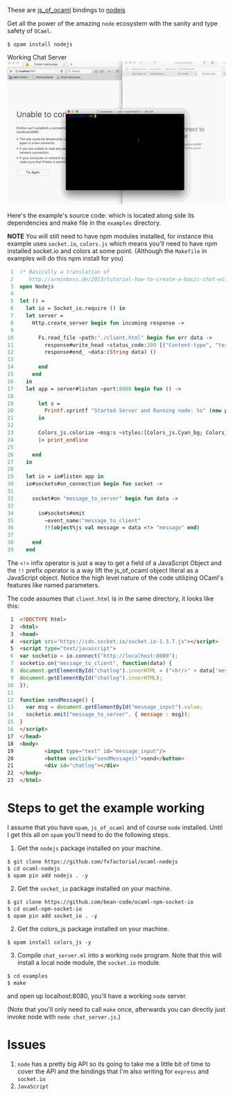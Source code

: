 These are [js\_of\_ocaml](https://github.com/ocsigen/js_of_ocaml) bindings to [nodejs](https://github.com/nodejs/node)

Get all the power of the amazing `node` ecosystem with the sanity and
type safety of `OCaml`.

```shell
$ opam install nodejs
```

Working Chat Server
![img](./node_server_working.gif)

Here's the example's source code: which is located along side its
dependencies and make file in the `examples` directory.

**NOTE** You will still need to have npm modules installed, for instance
this example uses `socket.io`, `colors.js` which means you'll need to
have npm installed socket.io and colors at some point. (Although the
`Makefile` in examples will do this npm install for you)

```ocaml
 1  (* Basically a translation of
 2     http://arminboss.de/2013/tutorial-how-to-create-a-basic-chat-with-node-js/ *)
 3  open Nodejs
 4  
 5  let () =
 6    let io = Socket_io.require () in
 7    let server =
 8      Http.create_server begin fun incoming response ->
 9  
10        Fs.read_file ~path:"./client.html" begin fun err data ->
11          response#write_head ~status_code:200 [("Content-type", "text/html")];
12          response#end_ ~data:(String data) ()
13  
14        end
15      end
16    in
17    let app = server#listen ~port:8080 begin fun () ->
18  
19        let s =
20          Printf.sprintf "Started Server and Running node: %s" (new process#version)
21        in
22  
23        Colors_js.colorize ~msg:s ~styles:[Colors_js.Cyan_bg; Colors_js.Inverse] []
24        |> print_endline
25  
26      end
27    in
28  
29    let io = io#listen app in
30    io#sockets#on_connection begin fun socket ->
31  
32      socket#on "message_to_server" begin fun data ->
33  
34        io#sockets#emit
35          ~event_name:"message_to_client"
36          !!(object%js val message = data <!> "message" end)
37  
38      end
39    end
```

The `<!>` infix operator is just a way to get a field of a JavaScript
Object and the `!!` prefix operator is a way lift the js\_of\_ocaml
object literal as a JavaScript object. Notice the high level nature of
the code utilizing OCaml's features like named parameters.

The code assumes that `client.html` is in the same directory, it looks
like this:

```html
 1  <!DOCTYPE html>
 2  <html>
 3  <head>
 4  <script src="https://cdn.socket.io/socket.io-1.3.7.js"></script>
 5  <script type="text/javascript">
 6  var socketio = io.connect("http://localhost:8080");
 7  socketio.on("message_to_client", function(data) {
 8  document.getElementById("chatlog").innerHTML = ("<hr/>" + data['message'] +
 9  document.getElementById("chatlog").innerHTML);
10  });
11  
12  function sendMessage() {
13    var msg = document.getElementById("message_input").value;
14    socketio.emit("message_to_server", { message : msg});
15  }
16  </script>
17  </head>
18  <body>
19          <input type="text" id="message_input"/>
20          <button onclick="sendMessage()">send</button>
21          <div id="chatlog"></div>
22  </body>
23  </html>
```

# Steps to get the example working

I assume that you have `opam`, `js_of_ocaml` and of course `node`
installed. Until I get this all on `opam` you'll need to do the
following steps.

1.  Get the `nodejs` package installed on your machine.

```shell
$ git clone https://github.com/fxfactorial/ocaml-nodejs
$ cd ocaml-nodejs
$ opam pin add nodejs . -y
```

2.  Get the `socket_io` package installed on your machine.

```shell
$ git clone https://github.com/bean-code/ocaml-npm-socket-io
$ cd ocaml-npm-socket-io
$ opam pin add socket_io . -y
```

2.  Get the colors\_js package installed on your machine.

```shell
$ opam install colors_js -y
```

3.  Compile `chat_server.ml` into a working `node` program. Note that
    this will install a local node module, the `socket.io` module.

```shell
$ cd examples
$ make
```

and open up localhost:8080, you'll have a working `node` server.

(Note that you'll only need to call `make` once, afterwards you can
directly just invoke node with `node chat_server.js`.)

# Issues

1.  `node` has a pretty big API so its going to take me a little bit of
    time to cover the API and the bindings that I'm also writing for
    `express` and `socket.io`
2.  `JavaScript`
